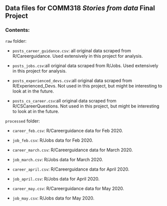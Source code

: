 ## Data files for COMM318 _Stories from data_ Final Project

### Contents:

`raw` folder:

- `posts_career_guidance.csv`: all original data scraped from R/Careerguidance. Used extensively in this project for analysis. 
- `posts_jobs.csv`:all original data scraped from R/Jobs. Used extensively in this project for analysis. 

- `posts_experienced_devs.csv`:all original data scraped from R/Experienced_Devs. Not used in this project, but might be interesting to look at in the future. 
- `posts_cs_career.csv`:all original data scraped from R/CSCareerQuestions. Not used in this project, but might be interesting to look at in the future.

`processed` folder:

- `career_feb.csv`: R/Careerguidance data for Feb 2020. 
- `job_feb.csv`: R/Jobs data for Feb 2020.


- `career_march.csv`: R/Careerguidance data for March 2020. 
- `job_march.csv`: R/Jobs data for March 2020.


- `career_april.csv`: R/Careerguidance data for April 2020. 
- `job_april.csv`: R/Jobs data for April 2020.


- `career_may.csv`: R/Careerguidance data for May 2020. 
- `job_may.csv`: R/Jobs data for May 2020.




    
    